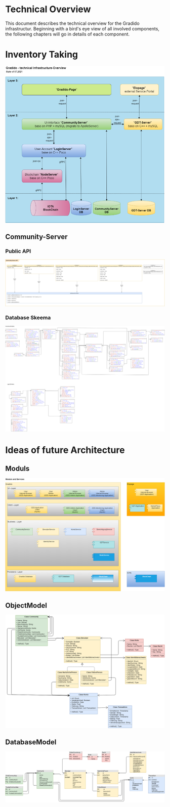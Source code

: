 # Technical Overview

This document describes the technical overview for the Gradido infrastructur. Beginning with a bird's eye view of all involved components, the following chapters will go in details of each component.

# Inventory Taking


![TechnicalOverview](../image/TechnicalOverview.png)



## Community-Server

### Public API

![CommunityServerAPI](../image/CommunityServerAPI.png)

### Database Skeema

![CommunityDBSkeema](../image/CommunityDBSkeema.png)




# Ideas of future Architecture

## Moduls

![ModulsOverview](../image/ModulsOverview.png)

## ObjectModel

![BusinessObjectModel](../image/GradidoBusinessObjekte.png)

## DatabaseModel

![DatabaseModel](../image/GradidoBusinessDBSkeema.png)


#
